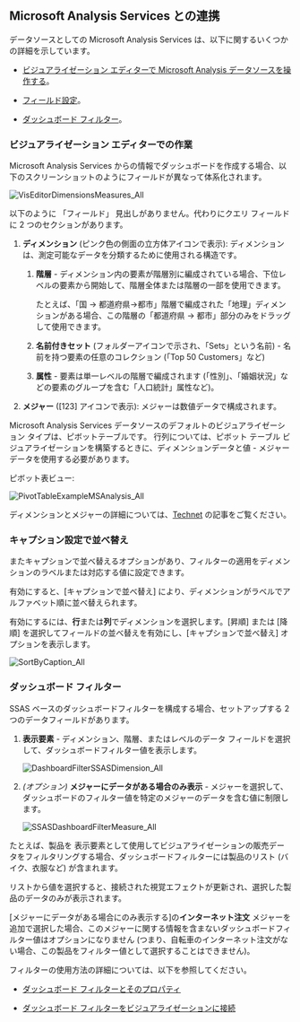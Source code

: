 ## Microsoft Analysis Services との連携

データソースとしての Microsoft Analysis Services は、以下に関するいくつかの詳細を示しています。

  - [ビジュアライゼーション エディターで Microsoft Analysis データソースを操作する](#visualization-editor)。

  - [フィールド設定](#sort-by-caption-setting)。

  - [ダッシュボード フィルター](#dashboard-filters)。

<a name='visualization-editor'></a>
### ビジュアライゼーション エディターでの作業

Microsoft Analysis Services からの情報でダッシュボードを作成する場合、以下のスクリーンショットのようにフィールドが異なって体系化されます。

![VisEditorDimensionsMeasures\_All](images/VisEditorDimensionsMeasures_All.png)

以下のように 「フィールド」 見出しがありません。代わりにクエリ フィールドに 2 つのセクションがあります。

1.  **ディメンション** (ピンク色の側面の立方体アイコンで表示): ディメンションは、測定可能なデータを分類するために使用される構造です。

    1.  **階層** - ディメンション内の要素が階層別に編成されている場合、下位レベルの要素から開始して、階層全体または階層の一部を使用できます。
        
        たとえば、「国 → 都道府県→都市」階層で編成された「地理」ディメンションがある場合、この階層の「都道府県 → 都市」部分のみをドラッグして使用できます。

    2.  **名前付きセット** (フォルダーアイコンで示され、「Sets」という名前) - 名前を持つ要素の任意のコレクション (「Top 50 Customers」など)

    3.  **属性** - 要素は単一レベルの階層で編成されます (「性別」、「婚姻状況」などの要素のグループを含む「人口統計」属性など)。

2.  **メジャー** ([123] アイコンで表示): メジャーは数値データで構成されます。

Microsoft Analysis Services データソースのデフォルトのビジュアライゼーション タイプは、ピボットテーブルです。
行列については、ピボット テーブル ビジュアライゼーションを構築するときに、ディメンションデータと値 - メジャー データを使用する必要があります。

ピボット表ビュー:

![PivotTableExampleMSAnalysis\_All](images/PivotTableExampleMSAnalysis_All.png)

ディメンションとメジャーの詳細については、[Technet](https://docs.microsoft.com/ja-jp/previous-versions/sql/sql-server-2012/ms174527(v=sql.110)) の記事をご覧ください。

<a name='sort-by-caption-setting'></a>
### キャプション設定で並べ替え

またキャプションで並べ替えるオプションがあり、フィルターの適用をディメンションのラベルまたは対応する値に設定できます。

有効にすると、[キャプションで並べ替え] により、ディメンションがラベルでアルファベット順に並べ替えられます。


有効にするには、**行**または**列**でディメンションを選択します。[昇順] または [降順] を選択してフィールドの並べ替えを有効にし、[キャプションで並べ替え] オプションを表示します。

![SortByCaption\_All](images/SortByCaption_All.png)

<a name='dashboard-filters'></a>
### ダッシュボード フィルター

SSAS ベースのダッシュボードフィルターを構成する場合、セットアップする 2 つのデータフィールドがあります。

1.  **表示要素** - ディメンション、階層、またはレベルのデータ フィールドを選択して、ダッシュボードフィルター値を表示します。

    ![DashboardFilterSSASDimension\_All](images/DashboardFilterSSASDimension_All.png)

2.  *(オプション)* **メジャーにデータがある場合のみ表示** - メジャーを選択して、ダッシュボードのフィルター値を特定のメジャーのデータを含む値に制限します。

    ![SSASDashboardFilterMeasure\_All](images/SSASDashboardFilterMeasure_All.png)

たとえば、製品を 表示要素として使用してビジュアライゼーションの販売データをフィルタリングする場合、ダッシュボードフィルターには製品のリスト (バイク、衣服など) が含まれます。

リストから値を選択すると、接続された視覚エフェクトが更新され、選択した製品のデータのみが表示されます。

[メジャーにデータがある場合にのみ表示する]の**インターネット注文** メジャーを追加で選択した場合、このメジャーに関する情報を含まないダッシュボードフィルター値はオプションになりません (つまり、自転車のインターネット注文がない場合、この製品をフィルター値として選択することはできません)。

フィルターの使用方法の詳細については、以下を参照してください。

  - [ダッシュボード フィルターとそのプロパティ](~/jp/filters/dashboard-filters-properties.md)

  - [ダッシュボード フィルターをビジュアライゼーションに接続](~/jp/filters/connecting-dashboard-filters-visualization.md)
